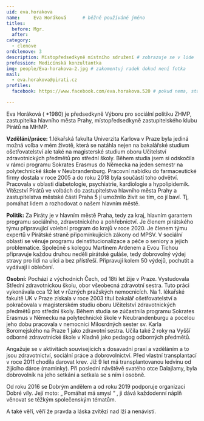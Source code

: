 ```yaml
---
uid: eva.horakova
name:     Eva Horáková  	# běžně používáné jméno
titles:
  before: Mgr. 
  after:
category:
  - clenove
ordclenove: 3
description: Místopředsedkyně místního sdružení # zobrazuje se v lide
profession: Medicínská konzultantka
img: people/Eva-horakova-2.jpg # zakomentuj radek dokud není fotka
mail:
  - eva.horakova@pirati.cz
profiles:
  facebook: https://www.facebook.com/eva.horakova.520 # pokud nema, staci smazat tuto radku

---
```


Eva Horáková ( *1980) je předsedkyně Výboru pro sociální politiku ZHMP, zastupitelka hlavního města Prahy, místopředsedkyně zastupitelského klubu Pirátů na MHMP.

**Vzdělání/práce:** 1.lékařská fakulta Univerzita Karlova v Praze byla jediná možná volba v mém životě, která se natáhla nejen na bakalářské studium ošetřovatelství ale také na magisterské studium oboru Učitelství zdravotnických předmětů pro střední školy. Během studia jsem si odskočila v rámci programu Sokrates Erasmus do Německa na jeden semestr na polytechnické škole v Neubrandenburg. Pracovní nabídku do farmaceutické firmy dostala v roce 2005 a do roku 2018 byla součástí toho odvětví. Pracovala v oblasti diabetologie, psychiatrie, kardiologie a hypolipidemik. Vítězství Pirátů ve volbách do zastupitelstva hlavního města Prahy a zastupitelstva městské části Praha 5 jí umožnilo živit se tím, co jí baví. Tj, pomáhat lidem a rozhodovat o našem hlavním městě. 

**Politik:** Za Piráty je v hlavním městě Praha, tedy za kraj, hlavním garantem programu sociálního, zdravotnického a pohřebnictví. Je členem pirátského týmu připravující volební program do krajů v roce 2020. Je členem týmu expertů v Pirátské straně připomínkujících zákony od MPSV.  V sociální oblasti se věnuje programu deinstitucionalizace a péče o seniory a jejich problematice. Společně s kolegou Martinem Ardenem a Evou Tichou připravuje každou druhou neděli pirátské guláše, tedy dobrovolný výdej stravy pro lidi na ulici a bez přístřeší. Připravují kolem 50 výdejů, pochutit a vydávají i oblečení. 

**Osobní:** Pochází z východních Čech, od 18ti let žije v Praze. Vystudovala Střední zdravotnickou školu, obor všeobecná zdravotní sestra. Tuto práci vykonávala cca 12 let v různých pražských nemocnicích. Na 1. lékařské fakultě UK v Praze získala v roce 2003 titul bakalář ošetřovatelství a pokračovala v magisterském studiu oboru Učitelství zdravotnických předmětů pro střední školy. Během studia se zúčastnila programu Sokrates Erasmus v Německu na polytechnické škole v Neubrandenburgu a pocelou jeho dobu pracovala v nemocnici Milosrdných sester sv. Karla Boromejského na Praze 1 jako zdravotní sestra. Učila také 2 roky na Vyšší odborné zdravotnické škole v Kladně jako pedagog odborných předmětů.

Angažuje se v aktivitách souvisejících s dosavadní praxí a vzděláním a to jsou zdravotnictví, sociální práce a dobrovolnictví. Před vlastní transplantací v roce 2011 chodila darovat krev. Již 9 let má transplantovanou ledvinu od žijícího dárce (maminky). Při poslední návštěvě svatého otce Dalajlamy, byla dobrovolník na jeho setkání a setkala se s ním i osobně. 

Od roku 2016 se Dobrým andělem a od roku 2019 podporuje organizaci Dobré víly. Její moto: „ Pomáhat má smysl “ , ji dává každodenní náplň věnovat se těžkým společenským tématům. 

A také věří, věří že pravda a láska zvítězí nad lží a nenávistí.

